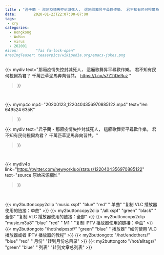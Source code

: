 ```yaml
---
title : "君子蘭 - 那廂疫情失控封城死人， 這廂歌舞昇平尋歡作樂。 君不知有民何視爾為君？ 千萬匹草泥馬奔向習共。"
date:        2020-01-23T22:07:00-07:00
tags:
 - xry
categories:
  - Hongkong
  - WuHan
  - virus
  - 202001
#icon:        "fas fa-lock-open"
#resImgTeaser: teaserpics/wikipedia.org/emacs-jokes.png
---
```


{{< mydiv text="那廂疫情失控封城死人， 這廂歌舞昇平尋歡作樂。 君不知有民何視爾為君？ 千萬匹草泥馬奔向習共。 https://t.co/s7Z2iDeRuz "
>}}
<br>


{{< mymp4o mp4="20200123_1220404356970885122.mp4"
text="len 649524    635K"
>}}


{{< mydiv text="君子蘭 - 那廂疫情失控封城死人， 這廂歌舞昇平尋歡作樂。 君不知有民何視爾為君？ 千萬匹草泥馬奔向習共。"
>}}
<br>

{{< mydiv4o link="https://twitter.com/newyorkluo/status/1220404356970885122"
text="source 原始來源網址"
>}}


<br>

{{< my2buttoncopy2clip "music.xspf"        "blue"   "red"    " 单曲"  "复制 VLC 播放器使用的链接：单曲" >}} {{< my2buttoncopy2clip "/all.xspf"         "green"  "black"  " 全部"  "复制 VLC 播放器使用的链接：全部" >}} {{< my2buttoncopy2clip "music.m3u8"        "blue"   "red"    " M1 "    "复制 IPTV 播放器使用的链接：单曲" >}} {{< my2buttongoto      "/hot/helpxspf/"    "green"  "blue"   " 播放器" "如何使用 VLC 播放器或者 IPTV 播放器的教程" >}} {{< my2buttongoto      "/hot/endothers/"   "blue"   "red"    " 月份"   "转到月份总目录" >}} {{< my2buttongoto      "/hot/alltags/"     "green"  "blue"   " 列表"   "转到文章总列表" >}} 
